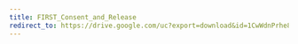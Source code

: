 ```yaml
---
title: FIRST_Consent_and_Release
redirect_to: https://drive.google.com/uc?export=download&id=1CwWdnPrhe8S_QdYgZl2oHi-_xpZXcVps
---
```

